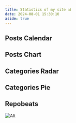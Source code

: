 ```yaml
---
title: Statistics of my site 📊
date: 2024-08-01 15:30:10
aside: true
---
```


## Posts Calendar

<div id="posts-calendar" class="js-pjax"></div>

## Posts Chart

<div id="posts-chart" class="js-pjax"></div>

## Categories Radar

<div id="categories-radar" class="js-pjax"></div>

## Categories Pie

<div id="categories-chart" class="js-pjax"></div>

## Repobeats

![Alt](https://repobeats.axiom.co/api/embed/122f7511f1ac302482a0a294cddbbe4eec27e027.svg "Repobeats analytics image")
